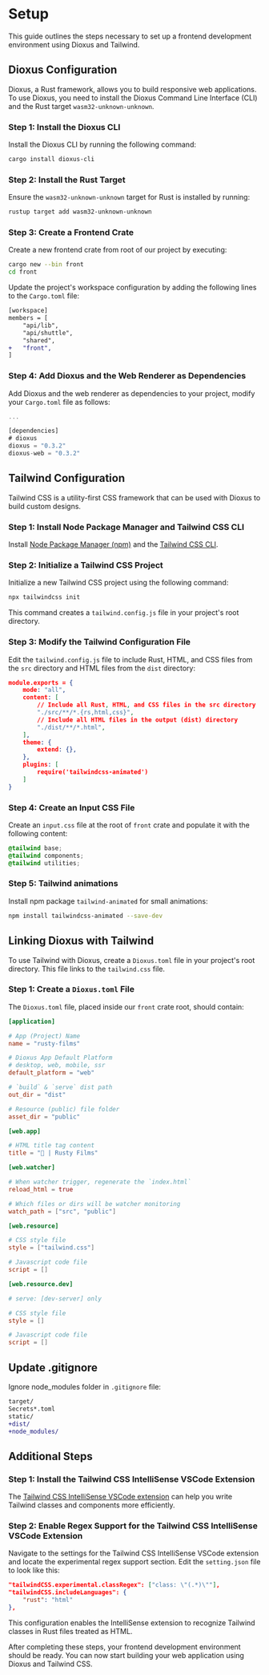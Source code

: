 # Setup

This guide outlines the steps necessary to set up a frontend development environment using Dioxus and Tailwind.

## Dioxus Configuration

Dioxus, a Rust framework, allows you to build responsive web applications. To use Dioxus, you need to install the Dioxus Command Line Interface (CLI) and the Rust target `wasm32-unknown-unknown`.

### Step 1: Install the Dioxus CLI

Install the Dioxus CLI by running the following command:

```bash
cargo install dioxus-cli
```

### Step 2: Install the Rust Target

Ensure the `wasm32-unknown-unknown` target for Rust is installed by running:

```bash
rustup target add wasm32-unknown-unknown
```

### Step 3: Create a Frontend Crate

Create a new frontend crate from root of our project by executing:

```bash
cargo new --bin front
cd front
```

Update the project's workspace configuration by adding the following lines to the `Cargo.toml` file:

```diff
[workspace]
members = [
    "api/lib",
    "api/shuttle",
    "shared",
+   "front",
]

```

### Step 4: Add Dioxus and the Web Renderer as Dependencies

Add Dioxus and the web renderer as dependencies to your project, modify your `Cargo.toml` file as follows:


```rust
...

[dependencies]
# dioxus
dioxus = "0.3.2"
dioxus-web = "0.3.2"
```

## Tailwind Configuration

Tailwind CSS is a utility-first CSS framework that can be used with Dioxus to build custom designs.

### Step 1: Install Node Package Manager and Tailwind CSS CLI

Install [Node Package Manager (npm)](https://docs.npmjs.com/downloading-and-installing-node-js-and-npm) and the [Tailwind CSS CLI](https://tailwindcss.com/docs/installation).

### Step 2: Initialize a Tailwind CSS Project

Initialize a new Tailwind CSS project using the following command:

```bash
npx tailwindcss init
```

This command creates a `tailwind.config.js` file in your project's root directory.

### Step 3: Modify the Tailwind Configuration File

Edit the `tailwind.config.js` file to include Rust, HTML, and CSS files from the `src` directory and HTML files from the `dist` directory:

```json
module.exports = {
    mode: "all",
    content: [
        // Include all Rust, HTML, and CSS files in the src directory
        "./src/**/*.{rs,html,css}",
        // Include all HTML files in the output (dist) directory
        "./dist/**/*.html",
    ],
    theme: {
        extend: {},
    },
    plugins: [
        require('tailwindcss-animated')
    ]
}
```

### Step 4: Create an Input CSS File

Create an `input.css` file at the root of `front` crate and populate it with the following content:

```css
@tailwind base;
@tailwind components;
@tailwind utilities;
```

### Step 5: Tailwind animations
Install npm package `tailwind-animated` for small animations:

```bash
npm install tailwindcss-animated --save-dev
```

## Linking Dioxus with Tailwind

To use Tailwind with Dioxus, create a `Dioxus.toml` file in your project's root directory. This file links to the `tailwind.css` file.

### Step 1: Create a `Dioxus.toml` File

The `Dioxus.toml` file, placed inside our `front` crate root,  should contain:

```toml
[application]

# App (Project) Name
name = "rusty-films"

# Dioxus App Default Platform
# desktop, web, mobile, ssr
default_platform = "web"

# `build` & `serve` dist path
out_dir = "dist"

# Resource (public) file folder
asset_dir = "public"

[web.app]

# HTML title tag content
title = "🦀 | Rusty Films"

[web.watcher]

# When watcher trigger, regenerate the `index.html`
reload_html = true

# Which files or dirs will be watcher monitoring
watch_path = ["src", "public"]

[web.resource]

# CSS style file
style = ["tailwind.css"]

# Javascript code file
script = []

[web.resource.dev]

# serve: [dev-server] only

# CSS style file
style = []

# Javascript code file
script = []
```

## Update .gitignore
Ignore node_modules folder in `.gitignore` file:

```diff
target/
Secrets*.toml
static/
+dist/
+node_modules/
```

## Additional Steps

### Step 1: Install the Tailwind CSS IntelliSense VSCode Extension

The [Tailwind CSS IntelliSense VSCode extension](https://marketplace.visualstudio.com/items?itemName=bradlc.vscode-tailwindcss) can help you write Tailwind classes and components more efficiently.

### Step 2: Enable Regex Support for the Tailwind CSS IntelliSense VSCode Extension

Navigate to the settings for the Tailwind CSS IntelliSense VSCode extension and locate the experimental regex support section. Edit the `setting.json` file to look like this:

```json
"tailwindCSS.experimental.classRegex": ["class: \"(.*)\""],
"tailwindCSS.includeLanguages": {
    "rust": "html"
},
```

This configuration enables the IntelliSense extension to recognize Tailwind classes in Rust files treated as HTML.

After completing these steps, your frontend development environment should be ready. You can now start building your web application using Dioxus and Tailwind CSS.
